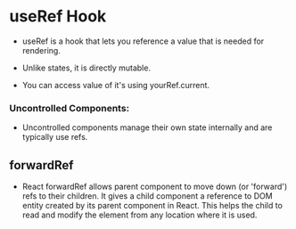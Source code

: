 # useRef Hook

* useRef is a hook that lets you reference a value that is needed for rendering.

*  Unlike states, it is directly mutable.

* You can access value of it's using yourRef.current.

### Uncontrolled Components:

* Uncontrolled components manage their own state internally and are typically use refs.



## forwardRef

* React forwardRef allows parent component to move down (or 'forward') refs to their children. It gives a child component a reference to DOM entity created by its parent component in React. This helps the child to read and modify the element from any location where it is used.